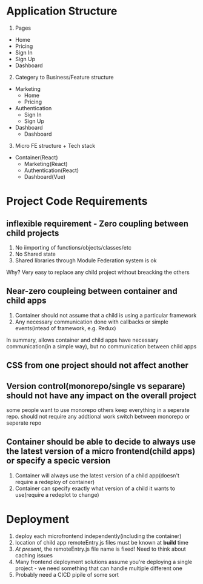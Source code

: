 # Application Structure

1. Pages

- Home
- Pricing
- Sign In
- Sign Up
- Dashboard

2. Categery to Business/Feature structure

- Marketing
  - Home
  - Pricing
- Authentication
  - Sign In
  - Sign Up
- Dashboard
  - Dashboard

3. Micro FE structure + Tech stack

- Container(React)
  - Marketing(React)
  - Authentication(React)
  - Dashboard(Vue)

# Project Code Requirements

## inflexible requirement - Zero coupling between child projects

1. No iimporting of functions/objects/classes/etc
2. No Shared state
3. Shared libraries through Module Federation system is ok

Why?
Very easy to replace any child project without breacking the others

## Near-zero coupleing between container and child apps

1. Container should not assume that a child is using a particular framework
2. Any necessary communication done with callbacks or simple events(intead of framework, e.g. Redux)

In summary, allows container and child apps have necessary communication(in a simple way), but no communication between child apps

## CSS from one project should not affect another

## Version control(monorepo/single vs separare) should not have any impact on the overall project

some people want to use monorepo others keep everything in a seperate repo. should not require any addtional work switch between monorepo or seperate repo

## Container should be able to decide to always use the latest version of a micro frontend(child apps) or specify a specic version

1. Container will always use the latest version of a child app(doesn't require a redeploy of container)
2. Container can specify exactly what version of a child it wants to use(require a redeplot to change)

# Deployment

1. deploy each microfrontend independently(including the container)
2. location of child app remoteEntry.js files must be known at <b>build</b> time
3. <i>At present</i>, the remoteEntry.js file name is fixed! Need to think about caching issues
4. Many frontend deployment solutions assume you're deploying a single project - we need something that can handle multiple different one
5. Probably need a CICD pipile of some sort
